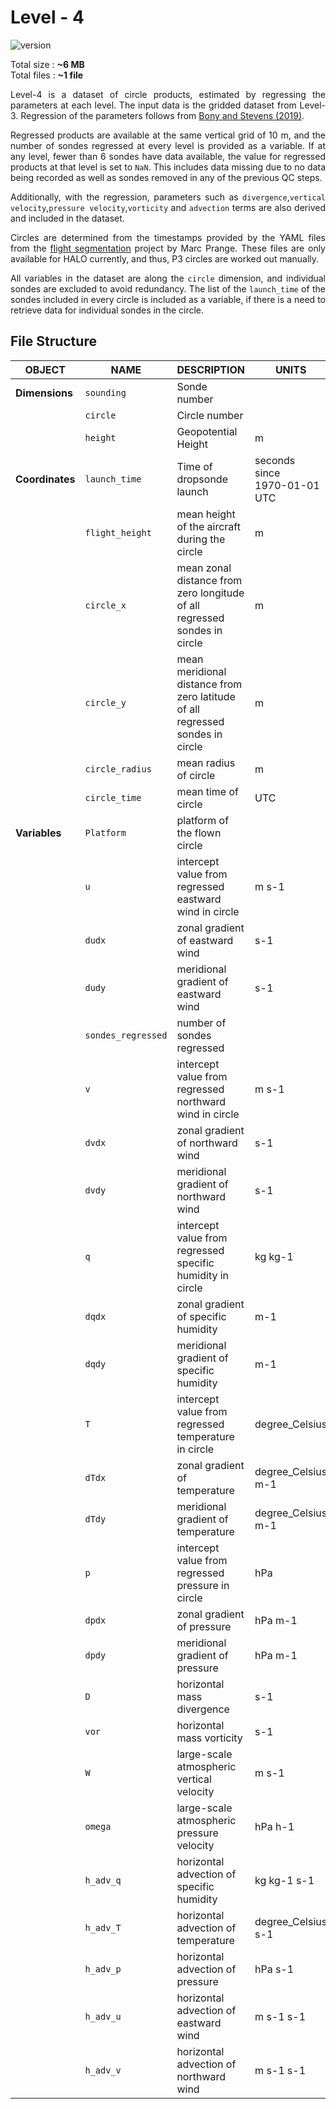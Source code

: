 # Level - 4 

![version](https://img.shields.io/github/v/release/Geet-George/JOANNE?color=teal&include_prereleases&label=Latest%20JOANNE%20VERSION&style=for-the-badge)

Total size : **~6 MB** <br>
Total files : **~1 file** <br>

<div style="text-align: justify">

Level-4 is a dataset of circle products, estimated by regressing the parameters at each level. The input data is the gridded dataset from Level-3. Regression of the parameters follows from [Bony and Stevens (2019)](https://journals.ametsoc.org/doi/full/10.1175/JAS-D-18-0141.1). 

Regressed products are available at the same vertical grid of 10 m, and the number of sondes regressed at every level is provided as a variable. If at any level, fewer than 6 sondes have data available, the value for regressed products at that level is set to `NaN`. This includes data missing due to no data being recorded as well as sondes removed in any of the previous QC steps.

Additionally, with the regression, parameters such as `divergence`,`vertical velocity`,`pressure velocity`,`vorticity` and `advection` terms are also derived and included in the dataset. 

Circles are determined from the timestamps provided by the YAML files from the [flight segmentation](https://github.com/Smpljack/halo-flight-phase-separation) project by Marc Prange. These files are only available for HALO currently, and thus, P3 circles are worked out manually.

All variables in the dataset are along the `circle` dimension, and individual sondes are excluded to avoid redundancy. The list of the `launch_time` of the sondes included in every circle is included as a variable, if there is a need to retrieve data for individual sondes in the circle. 

<!-- 
[File Structure](#file-structure)

[Test Section](#test-section) -->

## File Structure

| **OBJECT**      | **NAME**           | **DESCRIPTION**                                                               | **UNITS**                             | **DIMENSION**    |
| --------------- | ------------------ | ----------------------------------------------------------------------------- | ------------------------------------- | ---------------- |
| **Dimensions**  | `sounding`         | Sonde number                                                                  |                                       | sounding         |
|                 | `circle`           | Circle number                                                                 |                                       | circle           |
|                 | `height`           | Geopotential Height                                                           | m                                     | height           |
| **Coordinates** | `launch_time`      | Time of dropsonde launch                                                      | seconds<br>since<br>1970-01-01<br>UTC | circle, sounding |
|                 | `flight_height`    | mean height of the aircraft during the circle                                 | m                                     | circle           |
|                 | `circle_x`         | mean zonal distance from zero longitude of all regressed sondes in circle     | m                                     | circle           |
|                 | `circle_y`         | mean meridional distance from zero latitude of all regressed sondes in circle | m                                     | circle           |
|                 | `circle_radius`    | mean radius of circle                                                         | m                                     | circle           |
|                 | `circle_time`      | mean time of circle                                                           | UTC                                   | circle           |
| **Variables**   | `Platform`         | platform of the flown circle                                                  |                                       | circle           |
|                 | `u`                | intercept value from regressed eastward wind in circle                        | m s-1                                 | circle, height   |
|                 | `dudx`             | zonal gradient of eastward wind                                               | s-1                                   | circle, height   |
|                 | `dudy`             | meridional gradient of eastward wind                                          | s-1                                   | circle, height   |
|                 | `sondes_regressed` | number of sondes regressed                                                    |                                       | circle, height   |
|                 | `v`                | intercept value from regressed northward wind in circle                       | m s-1                                 | circle, height   |
|                 | `dvdx`             | zonal gradient of northward wind                                              | s-1                                   | circle, height   |
|                 | `dvdy`             | meridional gradient of northward wind                                         | s-1                                   | circle,&nbsp;height   |
|                 | `q`                | intercept value from regressed specific humidity in circle                    | kg kg-1                               | circle, height   |
|                 | `dqdx`             | zonal gradient of specific humidity                                           | m-1                                   | circle, height   |
|                 | `dqdy`             | meridional gradient of specific humidity                                      | m-1                                   | circle, height   |
|                 | `T`                | intercept value from regressed temperature in circle                          | degree_Celsius                        | circle, height   |
|                 | `dTdx`             | zonal gradient of temperature                                                 | degree_Celsius m-1                    | circle, height   |
|                 | `dTdy`             | meridional gradient of temperature                                            | degree_Celsius m-1                    | circle, height   |
|                 | `p`                | intercept value from regressed pressure in circle                             | hPa                                   | circle, height   |
|                 | `dpdx`             | zonal gradient of pressure                                                    | hPa m-1                               | circle, height   |
|                 | `dpdy`             | meridional gradient of pressure                                               | hPa m-1                               | circle, height   |
|                 | `D`                | horizontal mass divergence                                                    | s-1                                   | circle, height   |
|                 | `vor`              | horizontal mass vorticity                                                     | s-1                                   | circle, height   |
|                 | `W`                | large-scale atmospheric vertical velocity                                     | m s-1                                 | circle, height   |
|                 | `omega`            | large-scale atmospheric pressure velocity                                     | hPa h-1                               | circle, height   |
|                 | `h_adv_q`          | horizontal advection of specific humidity                                     | kg kg-1 s-1                           | circle, height   |
|                 | `h_adv_T`          | horizontal advection of temperature                                           | degree_Celsius s-1                    | circle, height   |
|                 | `h_adv_p`          | horizontal advection of pressure                                              | hPa s-1                               | circle, height   |
|                 | `h_adv_u`          | horizontal advection of eastward wind                                         | m s-1 s-1                             | circle, height   |
|                 | `h_adv_v`          | horizontal advection of northward wind                                        | m s-1 s-1                             | circle, height   |

<!-- ## Test Section -->
